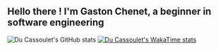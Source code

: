 ## Hello there ! I'm Gaston Chenet, a beginner in software engineering
![Du Cassoulet's GitHub stats](https://github-readme-stats.vercel.app/api?username=du-cassoulet&show_icons=true&theme=dark)
[![Du Cassoulet's WakaTime stats](https://github-readme-stats.vercel.app/api/wakatime?username=du_cassoulet)](https://github.com/anuraghazra/github-readme-stats)
